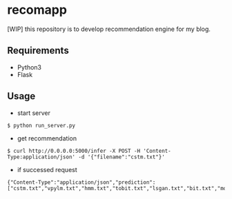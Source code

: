 # recomapp

[WIP] this repository is to develop recommendation engine for my blog.


## Requirements

- Python3
- Flask


## Usage

- start server

```
$ python run_server.py
```

- get recommendation

```
$ curl http://0.0.0.0:5000/infer -X POST -H 'Content-Type:application/json' -d '{"filename":"cstm.txt"}'
```

- if successed request

```
{"Content-Type":"application/json","prediction":["cstm.txt","vpylm.txt","hmm.txt","tobit.txt","lsgan.txt","bit.txt","modinv.txt","nlp.txt","procon.txt","roberta.txt"],"success":true}
```
